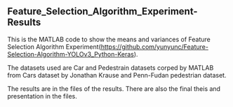 ## Feature_Selection_Algorithm_Experiment-Results

This is the MATLAB code to show the means and variances of Feature Selection Algorithm Experiment(https://github.com/yunyunc/Feature-Selection-Algorithm-YOLOv3_Python-Keras).

The datasets used are Car and Pedestrain datasets corped by MATLAB from Cars dataset by Jonathan Krause and Penn-Fudan pedestrian dataset.

The results are in the files of the results. There are also the final theis and presentation in the files.

